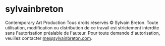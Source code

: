 # sylvainbreton

Contemporary Art Production
Tous droits réservés © Sylvain Breton. Toute utilisation, modification ou distribution de ce travail est strictement interdite sans l'autorisation préalable de l'auteur. Pour toute demande d'autorisation, veuillez contacter me@sylvainbreton.com.

